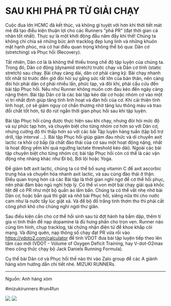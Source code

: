 # SAU KHI PHÁ PR TỪ GIẢI CHẠY

Cuộc đua lớn HCMC đã kết thúc, và không gì tuyệt vời hơn khi thời tiết mát mẻ đã tạo điều kiện thuận lợi cho các Runners "phá PR" (đạt thời gian cá nhân tốt nhất). Thực sự là một khởi động đầu năm đầy khí thế! Chúng ta không chỉ chia sẻ những bức ảnh tracklog đẹp lung linh và những khuôn mặt hạnh phúc, mà có hai điều quan trọng không thể bỏ qua: Dãn cơ (stretching) và Phục hồi (Recovery).

Tất nhiên, Dãn cơ là là không thể thiếu trong chế độ tập luyện của chúng ta. Trong đó, Dãn cơ động (dynamid stretch) trước chạy và Dãn cơ tĩnh (static stretch) sau chạy. Bài chạy càng dài, dãn cơ phải càng kỹ. Bài chạy nhanh tốt nhất từ trước đến giờ đòi hỏi sự gắng sức rất lớn của bản thân, nên càng đòi hỏi phải dãn cơ phải nhiều lần, phức tạp, và đôi khi, phải cầu cứu đến bài tập Phục hồi. Nếu như Runner không muốn cơn đau kéo đến ngày càng nặng thêm. Bài tập Dãn cơ là các bài tập kéo dài cơ hoặc nhóm cơ vào một vị trí nhất định giúp tăng tính linh hoạt và đàn hồi của cơ. Khi cải thiện tính linh hoạt, cơ sẽ giảm nguy cơ chấn thương nhờ tăng lưu thông máu và trao đổi chất tốt hơn, từ đó rút ngắn thời gian phục hồi sau khi tập luyện.

Bài tập Phục hồi cũng được thực hiện sau khi chạy, nhưng đòi hỏi mức độ và sự phức tạp hơn, và chuyên biệt cho từng nhóm cơ hơn so với Dãn cơ, nhưng cường độ thì thấp hơn so với các bài Tập luyện hàng tuần (tập bổ trợ drill, tập interval …). Bài tập Phục hồi giúp giảm đau nhức và di chuyển axit lactic ra khỏi cơ bắp (là chất đào thải của cơ sau một hoạt động nặng, nhất là hoạt động yếm khí quá ngưỡng lactate threshold kéo dài). Ngoài các bài tập chuyên biệt cho từng nhóm cơ, bài tập Phục hồi còn có thể là các vận động nhẹ nhàng khác như Đi bộ, Bơi lội hoặc Yoga.

Để giảm bớt axit lactic, chúng ta có thể bổ sung vitamin C để axit ascorbic trung hòa và chuyển hóa nhanh axit lactic, và sau cùng đào thải ở thận. Điều quan trọng hơn cả các Bài tập là thời gian nghỉ ngơ để cơ thể hồi phục, nên phải đảm bảo ngủ nghỉ hợp lý. Có thể ví von một bài chạy giải quá khốc liệt để có PR như một bộ quần áo lấm bẩn. Chúng ta có thể vắt nhẹ nhờ bài Dãn cơ, hoặc bẩn quá thì giặt xả nhờ bài Phục hồi, siêng nữa thì cho nước cam như là nước tẩy lúc giặt xả. Và để bộ đồ trắng tinh thơm tho thì phải cất công phơi khô cho chúng nghỉ ngơi thư giãn.

Sau điều kiện cần cho cơ thể hồi sinh sau từ đợt hành hạ bầm dập, thêm tí gia vị tinh thần để nạp dopamine là đủ hưng phấn cho trọn vẹn. Runner nào cũng tìm hình, chụp tracklog, tải chứng nhận điện tử để khoe khắp cõi mạng. Và đừng quên, nạp thông số chạy đạt PR vừa rồi vào https://vdoto2.com/calculator để tính VDOT đưa bài tập luyện tiếp theo lên tầm cao mới (VDOT - Volume of Oxygen Deficit Training, hay V-dot-O2max theo công thức chạy bộ Jack Daniels Running Formula).

Cụ thể bài Dãn cơ và Phục hồi thế nào thì vào Zalo group để các A giành hàng xóm hướng dẫn chi tiết nhé. MIZUKI RUNNERs.

---
Nguồn: Anh hàng xóm

#mizukirunners #run4fun


![](https://scontent.fsgn5-3.fna.fbcdn.net/v/t39.30808-6/419888313_7059763937440153_6175840677679181463_n.jpg?_nc_cat=104&ccb=1-7&_nc_sid=aa7b47&_nc_eui2=AeH_hFKyRYXhp1f5VHXX50cwMurCe9gM5Z4y6sJ72AzlnqSo0UP90mLmUm2vLXOywT9lpEUj3qDxINPn3DsTB_fR&_nc_ohc=VSqSR7x7LbMQ7kNvgHE46QQ&_nc_ht=scontent.fsgn5-3.fna&oh=00_AYDJj88nquBZJbAExtUxeO6SudKhrwIvAIuPMl4bAPQkQg&oe=66CA16DD)
![](https://scontent.fsgn5-9.fna.fbcdn.net/v/t39.30808-6/420010930_7059764417440105_1306658405164982695_n.jpg?_nc_cat=105&ccb=1-7&_nc_sid=aa7b47&_nc_eui2=AeFsC2LGZGRE5SXWMGulGvwfo77h56RHcaejvuHnpEdxp1rfIvhv_cEPiGJvMNFYz4L0DvX0pQ-m5iV3rzoWTWAl&_nc_ohc=nheTsLDbG6gQ7kNvgGGvd80&_nc_ht=scontent.fsgn5-9.fna&oh=00_AYABiJq6FDcQd_11EgSTW3Hli24u1mllEdQgtAO10eiBaA&oe=66CA2538)